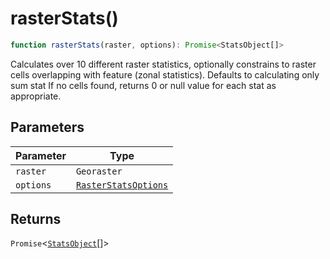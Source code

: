 # rasterStats()

```ts
function rasterStats(raster, options): Promise<StatsObject[]>
```

Calculates over 10 different raster statistics, optionally constrains to raster cells overlapping with feature (zonal statistics).
Defaults to calculating only sum stat
If no cells found, returns 0 or null value for each stat as appropriate.

## Parameters

| Parameter | Type |
| ------ | ------ |
| `raster` | `Georaster` |
| `options` | [`RasterStatsOptions`](../interfaces/RasterStatsOptions.md) |

## Returns

`Promise`\<[`StatsObject`](../interfaces/StatsObject.md)[]\>
